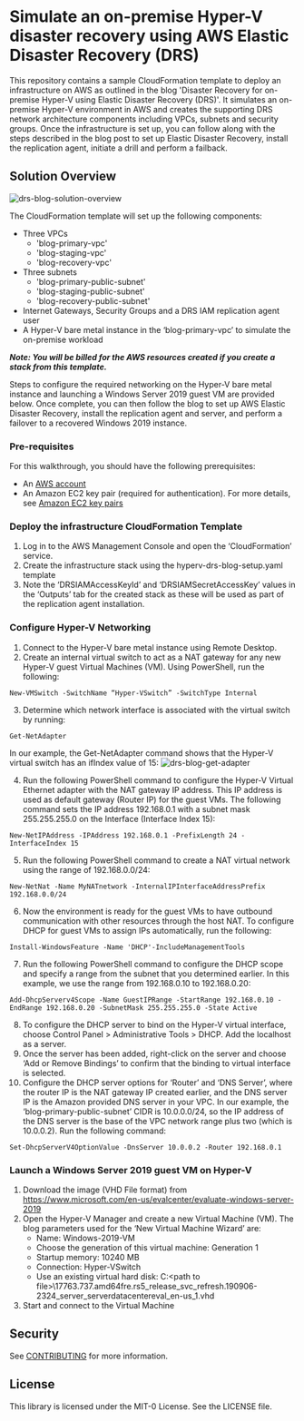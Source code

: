 # Simulate an on-premise Hyper-V disaster recovery using AWS Elastic Disaster Recovery (DRS)

This repository contains a sample CloudFormation template to deploy an infrastructure on AWS as outlined in the blog 'Disaster Recovery for on-premise Hyper-V using Elastic Disaster Recovery (DRS)'. It simulates an on-premise Hyper-V environment in AWS and creates the supporting DRS network architecture components including VPCs, subnets and security groups. Once the infrastructure is set up, you can follow along with the steps described in the blog post to set up Elastic Disaster Recovery, install the replication agent, initiate a drill and perform a failback.

## Solution Overview
![drs-blog-solution-overview](https://github.com/aws-samples/disaster-recovery-for-on-premise-hyperv-using-drs/assets/91114681/ed85ccbf-55fe-412f-94e7-ed5b021a0ca3)

The CloudFormation template will set up the following components:
- Three VPCs
  - 'blog-primary-vpc'
  - 'blog-staging-vpc'
  - 'blog-recovery-vpc'
- Three subnets
  - 'blog-primary-public-subnet'
  - 'blog-staging-public-subnet'
  - 'blog-recovery-public-subnet'
- Internet Gateways, Security Groups and a DRS IAM replication agent user
- A Hyper-V bare metal instance in the ‘blog-primary-vpc’ to simulate the on-premise workload

***Note: You will be billed for the AWS resources created if you create a stack from this template.***

Steps to configure the required networking on the Hyper-V bare metal instance and launching a Windows Server 2019 guest VM are provided below. Once complete, you can then follow the blog to set up AWS Elastic Disaster Recovery, install the replication agent and server, and perform a failover to a recovered Windows 2019 instance.

### Pre-requisites
For this walkthrough, you should have the following prerequisites: 
- An [AWS account](https://aws.amazon.com/resources/create-account/ "Create account")
- An Amazon EC2 key pair (required for authentication). For more details, see [Amazon EC2 key pairs](https://docs.aws.amazon.com/AWSEC2/latest/UserGuide/ec2-key-pairs.html "EC2 key pairs")

### Deploy the infrastructure CloudFormation Template
1.	Log in to the AWS Management Console and open the ‘CloudFormation’ service.
2.	Create the infrastructure stack using the hyperv-drs-blog-setup.yaml template
3.	Note the ‘DRSIAMAccessKeyId’ and ‘DRSIAMSecretAccessKey’ values in the ‘Outputs’ tab for the created stack as these will be used as part of the replication agent installation.

### Configure Hyper-V Networking
1. Connect to the Hyper-V bare metal instance using Remote Desktop.
2. Create an internal virtual switch to act as a NAT gateway for any new Hyper-V guest Virtual Machines (VM). Using PowerShell, run the following:

`New-VMSwitch -SwitchName “Hyper-VSwitch” -SwitchType Internal`

3. Determine which network interface is associated with the virtual switch by running:

`Get-NetAdapter`  

In our example, the Get-NetAdapter command shows that the Hyper-V virtual switch has an ifIndex value of 15:
![drs-blog-get-adapter](https://github.com/aws-samples/disaster-recovery-for-on-premise-hyperv-using-drs/assets/91114681/8eec3857-c659-4c98-9b89-0a25feaf4c23)

4. Run the following PowerShell command to configure the Hyper-V Virtual Ethernet adapter with the NAT gateway IP address. This IP address is used as default gateway (Router IP) for the guest VMs. The following command sets the IP address 192.168.0.1 with a subnet mask 255.255.255.0 on the Interface (Interface Index 15):

`New-NetIPAddress -IPAddress 192.168.0.1 -PrefixLength 24 -InterfaceIndex 15`

5. Run the following PowerShell command to create a NAT virtual network using the range of 192.168.0.0/24:

`New-NetNat -Name MyNATnetwork -InternalIPInterfaceAddressPrefix 192.168.0.0/24`

6. Now the environment is ready for the guest VMs to have outbound communication with other resources through the host NAT. To configure DHCP for guest VMs to assign IPs automatically, run the following:

`Install-WindowsFeature -Name 'DHCP'-IncludeManagementTools`

7. Run the following PowerShell command to configure the DHCP scope and specify a range from the subnet that you determined earlier. In this example, we use the range from 192.168.0.10 to 192.168.0.20:

`Add-DhcpServerv4Scope -Name GuestIPRange -StartRange 192.168.0.10 -EndRange 192.168.0.20 -SubnetMask 255.255.255.0 -State Active`

8. To configure the DHCP server to bind on the Hyper-V virtual interface, choose Control Panel > Administrative Tools > DHCP. Add the localhost as a server.
9. Once the server has been added, right-click on the server and choose ‘Add or Remove Bindings’ to confirm that the binding to virtual interface is selected.
10. Configure the DHCP server options for ‘Router’ and ‘DNS Server’, where the router IP is the NAT gateway IP created earlier, and the DNS server IP is the Amazon provided DNS server in your VPC. In our example, the ‘blog-primary-public-subnet’ CIDR is 10.0.0.0/24, so the IP address of the DNS server is the base of the VPC network range plus two (which is 10.0.0.2). Run the following command:

`Set-DhcpServerV4OptionValue -DnsServer 10.0.0.2 -Router 192.168.0.1`

### Launch a Windows Server 2019 guest VM on Hyper-V
1.	Download the image (VHD File format) from https://www.microsoft.com/en-us/evalcenter/evaluate-windows-server-2019
2.	Open the Hyper-V Manager and create a new Virtual Machine (VM). The blog parameters used for the ‘New Virtual Machine Wizard’ are:
    - Name: Windows-2019-VM
    - Choose the generation of this virtual machine: Generation 1
    - Startup memory: 10240 MB
    - Connection: Hyper-VSwitch
    - Use an existing virtual hard disk: C:\<path to file>\17763.737.amd64fre.rs5_release_svc_refresh.190906-2324_server_serverdatacentereval_en-us_1.vhd
3.	Start and connect to the Virtual Machine

## Security

See [CONTRIBUTING](CONTRIBUTING.md#security-issue-notifications) for more information.

## License

This library is licensed under the MIT-0 License. See the LICENSE file.

